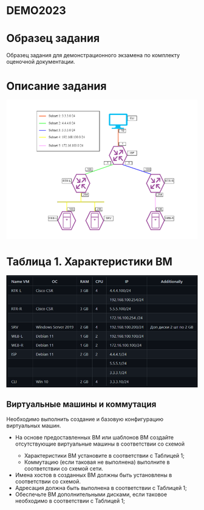 <h1>DEMO2023</h1>

<h1>Образец задания</h1>

<p>Образец задания для демонстрационного экзамена по комплекту оценочной документации.</p>

<h1>Описание задания</h1>

![Image alt](https://github.com/NewErr0r/DEMO39-WSI_DebianWindowsCSR1000v/blob/main/topology.png?raw=true)

<h1>Таблица 1. Характеристики ВМ</h1>

![Image alt](https://github.com/NewErr0r/DEMO39-WSI_DebianWindowsCSR1000v/blob/main/Specifications_VM's.png?raw=true)

<h2>Виртуальные машины и коммутация</h2>

<p>Необходимо выполнить создание и базовую конфигурацию виртуальных машин.</p>

<ul>
    <li>На основе предоставленных ВМ или шаблонов ВМ создайте отсутствующие виртуальные машины в соответствии со схемой</li>
    <ul>
      <li>Характеристики ВМ установите в соответствии с Таблицей 1;</li>
      <li>Коммутацию (если таковая не выполнена) выполните в соответствии со схемой сети.</li>
    </ul>
    <li>Имена хостов в созданных ВМ должны быть установлены в соответствии со схемой.</li>
    <li>Адресация должна быть выполнена в соответствии с Таблицей 1;</li>
    <li>Обеспечьте ВМ дополнительными дисками, если таковое необходимо в соответствии с Таблицей 1;</li>
</ul>

